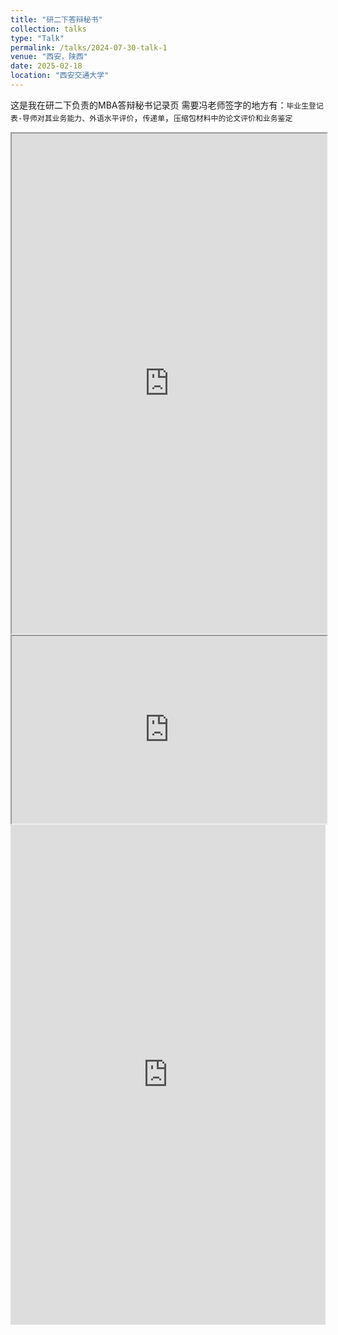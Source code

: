 ```yaml
---
title: "研二下答辩秘书"
collection: talks
type: "Talk"
permalink: /talks/2024-07-30-talk-1
venue: "西安，陕西"
date: 2025-02-18
location: "西安交通大学"
---
```



这是我在研二下负责的MBA答辩秘书记录页
需要冯老师签字的地方有：`毕业生登记表-导师对其业务能力、外语水平评价`，`传递单`，`压缩包材料中的论文评价和业务鉴定`
<iframe src="https://docs.google.com/gview?url=https://sk8-j.github.io/files/2025年上半年MBA（EMBA）论文答辩及离校流程（2025.01修订）.pdf&embedded=true" width="100%" height="800px"></iframe>
<iframe src="https://docs.google.com/gview?url=https://sk8-j.github.io/files/2025年上半年MBA（EMBA）答辩安排.pdf&embedded=true" width="100%" height="300px"></iframe>
<iframe src="https://docs.google.com/gview?url=http://113.142.162.14:40061/i/2025/02/20/qhwz31.pdf&embedded=true" width="100%" height="800" style="border: none;"></iframe>